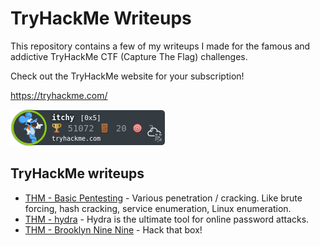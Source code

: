 # TryHackMe Writeups

This repository contains a few of my writeups I made for the famous and addictive TryHackMe CTF (Capture The Flag) challenges.

Check out the TryHackMe website for your subscription!

https://tryhackme.com/

[![TryHackMe Profile](itchy.png)](https://tryhackme.com/p/itchy)

## TryHackMe writeups

* [THM - Basic Pentesting](basic_pentesting/README.md) - Various penetration / cracking. Like brute forcing, hash cracking, service enumeration, Linux enumeration.
* [THM - hydra](hydra/README.md) - Hydra is the ultimate tool for online password attacks.
* [THM - Brooklyn Nine Nine](brooklyn-nine-nine/README.md) - Hack that box! 